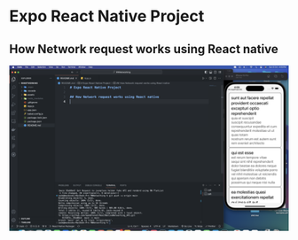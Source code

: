 # Expo React Native Project

## How Network request works using React native

![Alt text](<Screenshot 2023-10-08 at 4.09.54 in the afternoon.png>)
